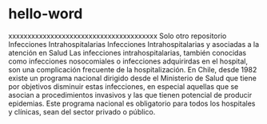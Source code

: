 # hello-word
xxxxxxxxxxxxxxxxxxxxxxxxxxxxxxxxxxxxxxx
Solo otro repositorio
Infecciones Intrahospitalarias
Infecciones Intrahospitalarias y asociadas a la atención en Salud
Las infecciones intrahospitalarias, también conocidas como infecciones nosocomiales o infecciones adquirirdas en el hospital, son una complicación frecuente de la hospitalización. En Chile, desde 1982 existe un programa nacional dirigido desde el Ministerio de Salud que tiene por objetivos disminuir estas infecciones, en especial aquellas que se asocian a procedimientos invasivos y las que tienen potencial de producir epidemias. Este programa nacional es obligatorio para todos los hospitales y clínicas, sean del sector privado o público.
